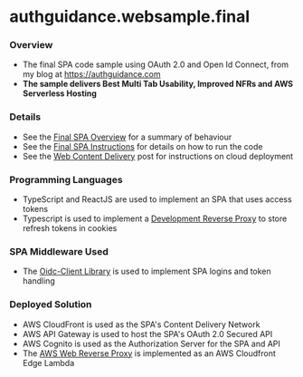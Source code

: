 # authguidance.websample.final

### Overview

* The final SPA code sample using OAuth 2.0 and Open Id Connect, from my blog at https://authguidance.com
* **The sample delivers Best Multi Tab Usability, Improved NFRs and AWS Serverless Hosting**

### Details

* See the [Final SPA Overview](https://authguidance.com/2019/04/07/local-ui-setup/) for a summary of behaviour
* See the [Final SPA Instructions](https://authguidance.com/2019/04/08/how-to-run-the-react-js-spa/) for details on how to run the code
* See the [Web Content Delivery](https://authguidance.com/2018/12/02/spa-content-deployment/) post for instructions on cloud deployment

### Programming Languages

* TypeScript and ReactJS are used to implement an SPA that uses access tokens
* Typescript is used to implement a [Development Reverse Proxy](https://authguidance.com/2020/07/21/spa-reverse-proxy-based-token-renewal/) to store refresh tokens in cookies

### SPA Middleware Used

* The [Oidc-Client Library](https://github.com/IdentityModel/oidc-client-js) is used to implement SPA logins and token handling

### Deployed Solution

* AWS CloudFront is used as the SPA's Content Delivery Network
* AWS API Gateway is used to host the SPA's OAuth 2.0 Secured API
* AWS Cognito is used as the Authorization Server for the SPA and API
* The [AWS Web Reverse Proxy](https://authguidance.com/2020/07/21/spa-reverse-proxy-implementation/) is implemented as an AWS Cloudfront Edge Lambda
